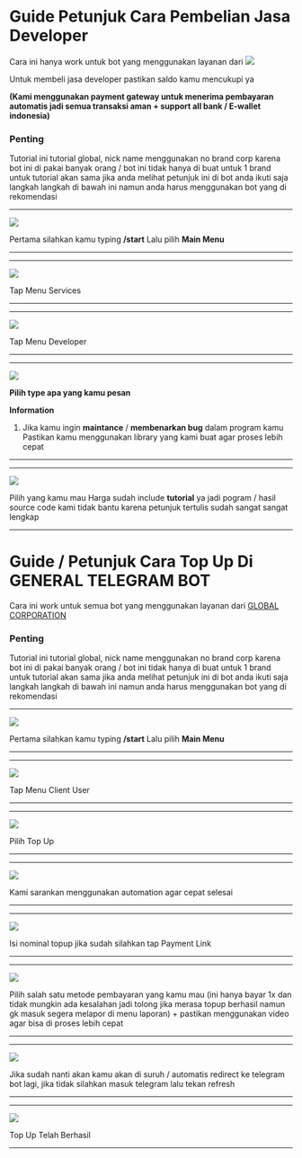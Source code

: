 # Guide Petunjuk Cara Pembelian Jasa Developer

Cara ini hanya work untuk bot yang menggunakan layanan dari ![](https://t.me/GLOBAL_CORP_ORG_BOT)

Untuk membeli jasa developer pastikan saldo kamu mencukupi ya 

**(Kami menggunakan payment gateway untuk menerima pembayaran automatis jadi semua transaksi aman + support all bank / E-wallet indonesia)**

### Penting

Tutorial ini tutorial global, nick name menggunakan no brand corp karena bot ini di pakai banyak orang / bot ini tidak hanya di buat untuk 1 brand untuk tutorial akan sama jika anda melihat petunjuk ini di bot anda ikuti saja langkah langkah di bawah ini namun anda harus menggunakan bot yang di rekomendasi


---

![](https://github.com/globalcorporation/.github/blob/main/assets/general-telegram-bot/buy-services-developer/id/01.png?raw=true)

Pertama silahkan kamu typing **/start** Lalu pilih **Main Menu**

---

---

![](https://github.com/globalcorporation/.github/blob/main/assets/general-telegram-bot/buy-services-developer/id/02.png?raw=true)

Tap Menu Services

---


---

![](https://github.com/globalcorporation/.github/blob/main/assets/general-telegram-bot/buy-services-developer/id/03.png?raw=true)

Tap Menu Developer

---

---

![](https://github.com/globalcorporation/.github/blob/main/assets/general-telegram-bot/buy-services-developer/id/04.png?raw=true)

**Pilih type apa yang kamu pesan**

**Information**

1. Jika kamu ingin **maintance** / **membenarkan bug** dalam program kamu
   Pastikan kamu menggunakan library yang kami buat agar proses lebih cepat

---

---

![](https://github.com/globalcorporation/.github/blob/main/assets/general-telegram-bot/buy-services-developer/id/05.png?raw=true)

Pilih yang kamu mau Harga sudah include **tutorial** ya jadi pogram / hasil source code kami tidak bantu karena petunjuk tertulis sudah sangat sangat lengkap 

---



<!-- START GUIDE TOP UP GENERAL TELEGRAM BOT -->


# Guide / Petunjuk Cara Top Up Di GENERAL TELEGRAM BOT

Cara ini work untuk semua bot yang menggunakan layanan dari [GLOBAL CORPORATION](https://t.me/GLOBAL_CORP_ORG_BOT?start=guide-topup-general-telegram-bot)

### Penting

Tutorial ini tutorial global, nick name menggunakan no brand corp karena bot ini di pakai banyak orang / bot ini tidak hanya di buat untuk 1 brand untuk tutorial akan sama jika anda melihat petunjuk ini di bot anda ikuti saja langkah langkah di bawah ini namun anda harus menggunakan bot yang di rekomendasi

---

![](https://github.com/globalcorporation/.github/blob/main/assets/general-telegram-bot/top_up_me/id/top_up_01.png?raw=true)

Pertama silahkan kamu typing **/start** Lalu pilih **Main Menu**

---

---

![](https://github.com/globalcorporation/.github/blob/main/assets/general-telegram-bot/top_up_me/id/top_up_02.png?raw=true)

Tap Menu Client User

---

---

![](https://github.com/globalcorporation/.github/blob/main/assets/general-telegram-bot/top_up_me/id/top_up_03.png?raw=true)

Pilih Top Up

---

---

![](https://github.com/globalcorporation/.github/blob/main/assets/general-telegram-bot/top_up_me/id/top_up_04.png?raw=true)

Kami sarankan menggunakan automation agar cepat selesai

---

---

![](https://github.com/globalcorporation/.github/blob/main/assets/general-telegram-bot/top_up_me/id/top_up_05.png?raw=true)

Isi nominal topup jika sudah silahkan tap Payment Link

---


---

![](https://github.com/globalcorporation/.github/blob/main/assets/general-telegram-bot/top_up_me/id/top_up_06.png?raw=true)

Pilih salah satu metode pembayaran yang kamu mau (ini hanya bayar 1x dan tidak mungkin ada kesalahan jadi tolong jika merasa topup berhasil namun gk masuk segera melapor di menu laporan) + pastikan menggunakan video agar bisa di proses lebih cepat

---

---

![](https://github.com/globalcorporation/.github/blob/main/assets/general-telegram-bot/top_up_me/id/top_up_07.png?raw=true)

Jika sudah nanti akan  kamu akan di suruh / automatis redirect ke telegram bot lagi, jika tidak silahkan masuk telegram lalu tekan refresh

---

---

![](https://github.com/globalcorporation/.github/blob/main/assets/general-telegram-bot/top_up_me/id/top_up_08.png?raw=true)

Top Up Telah Berhasil

---



<!-- END GUIDE TOP UP GENERAL TELEGRAM BOT -->